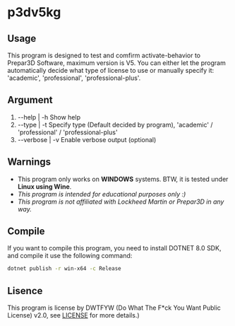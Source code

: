 # p3dv5kg

## Usage
This program is designed to test and comfirm activate-behavior to Prepar3D Software, maximum version is V5. You can either let the program automatically decide what type of license to use or manually specify it: 'academic', 'professional', 'professional-plus'.

## Argument
1.  --help | -h    Show help
2.  --type | -t    Specify type (Default decided by program), 'academic' / 'professional' / 'professional-plus'
3.  --verbose | -v Enable verbose output (optional)

## Warnings
- This program only works on **WINDOWS** systems. BTW, it is tested under **Linux using Wine**.
- *This program is intended for educational purposes only :)*
- *This program is not affiliated with Lockheed Martin or Prepar3D in any way.*

## Compile
If you want to compile this program, you need to install DOTNET 8.0 SDK, and compile it use the following command:
```bash
dotnet publish -r win-x64 -c Release
```

## Lisence
This program is license by DWTFYW (Do What The F*ck You Want Public License) v2.0, see [LICENSE](LICENSE) for more details.)